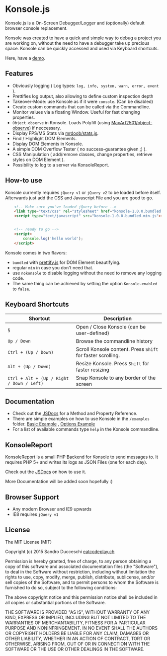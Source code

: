 # Konsole.js

Konsole.js is a On-Screen Debugger/Logger and (optionally)
default browser console replacement.

Konsole was created to have a quick and simple way to debug a 
project you are working on, without the need to have a debugger take
up precious space. Konsole can be quickly accessed and used
via Keyboard shortcuts.

Here, have a [demo](https://rawgit.com/eatcodeplay/Konsole.js/master/examples/basic.html).


## Features

* Obviously logging ( Log types: `log, info, systen, warn, error, event` ).
* Prettifies log output, also allowing to define custom inspection depth 
* Takeover-Mode: use Konsole as if it were `console`. (Can be disabled)
* Create custom commands that can be called via the Commandline.
* Monitor values via a floating Window. Useful for fast changing properties.
* `Object.observe` in Konsole. Loads Polyfill (using [MaxArt2501/object-observe](https://github.com/MaxArt2501/object-observe)) if neccessary.
* Display FPS/MS Stats via [mrdoob/stats.js](https://github.com/mrdoob/stats.js/).
* Find / Highlight DOM Elements.
* Display DOM Elements in Konsole.
* A simple DOM Overflow Tester ( no success-guarantee given ;) ).
* CSS Manipulation ( add/remove classes, change properties, retrieve styles on DOM Element ).
* Possibility to log to a server via KonsoleReport. 


## How-to use

Konsole currently requires `jQuery v1` or `jQuery v2` to be loaded before itself.
Afterwards just add the CSS and Javascript File and you are good to go.

```html
    <!-- Make sure you've loaded jQuery before -->
    <link type="text/css" rel="stylesheet" href="konsole-1.0.0.bundled.min.css" />
    <script type="text/javascript" src="konsole-1.0.0.bundled.min.js"></script>


    <!-- ready to go -->
    <script>
        console.log('hello world');
    </script>
```

Konsole comes in two flavors:

* `bundled` with [prettify.js](https://code.google.com/p/google-code-prettify/) for DOM Element beautifying.
* regular `min` in case you don't need that.
* use `nokonsole` to disable logging without the need to remove any logging code.
* The same thing can be achieved by setting the option `Konsole.enabled` to `false`.

## Keyboard Shortcuts

| Shortcut                                  | Description                                                 |
| ----------------------------------------- | ----------------------------------------------------------- |
| `§`                                       | Open / Close Konsole (can be user-defined)                  |
| `Up / Down`                               | Browse the commandline history                              |
| `Ctrl + (Up / Down)`                      | Scroll Konsole content. Press `Shift` for faster scrolling. |
| `Alt + (Up / Down)`                       | Resize Konsole. Press `Shift` for faster resizing           |
| `Ctrl + Alt + (Up / Right / Down / Left)` | Snap Konsole to any border of the screen                    |


## Documentation

* Check out the [JSDocs](https://rawgit.com/eatcodeplay/Konsole.js/master/docs/index.html) for a Method and Property Reference.
* There are simple examples on how to use Konsole in the `/examples` folder. [Basic Example](https://rawgit.com/eatcodeplay/Konsole.js/master/examples/basic.html) , [Options Example](https://rawgit.com/eatcodeplay/Konsole.js/master/examples/options.html)
* For a list of available commands type `help` in the Konsole commandline.


## KonsoleReport

KonsoleReport is a small PHP Backend for Konsole to send messages to. It requires
PHP 5+ and writes its logs as JSON Files (one for each day).

Check out the [JSDocs](https://rawgit.com/eatcodeplay/Konsole.js/master/docs/index.html) on how to use it.

More Documentation will be added soon hopefully :)

## Browser Support

* Any modern Browser and IE9 upwards
* IE8 requires `jQuery v1`

## License

The MIT License (MIT)

Copyright (c) 2015 Sandro Ducceschi [eatcodeplay.ch](http://eatcodeplay.ch)

Permission is hereby granted, free of charge, to any person obtaining a copy of
this software and associated documentation files (the "Software"), to deal in
the Software without restriction, including without limitation the rights to
use, copy, modify, merge, publish, distribute, sublicense, and/or sell copies of
the Software, and to permit persons to whom the Software is furnished to do so,
subject to the following conditions:

The above copyright notice and this permission notice shall be included in all
copies or substantial portions of the Software.

THE SOFTWARE IS PROVIDED "AS IS", WITHOUT WARRANTY OF ANY KIND, EXPRESS OR
IMPLIED, INCLUDING BUT NOT LIMITED TO THE WARRANTIES OF MERCHANTABILITY, FITNESS
FOR A PARTICULAR PURPOSE AND NONINFRINGEMENT. IN NO EVENT SHALL THE AUTHORS OR
COPYRIGHT HOLDERS BE LIABLE FOR ANY CLAIM, DAMAGES OR OTHER LIABILITY, WHETHER
IN AN ACTION OF CONTRACT, TORT OR OTHERWISE, ARISING FROM, OUT OF OR IN
CONNECTION WITH THE SOFTWARE OR THE USE OR OTHER DEALINGS IN THE SOFTWARE.
